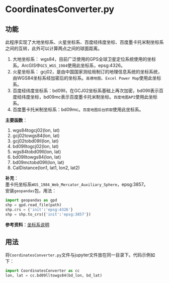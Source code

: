 # CoordinatesConverter.py


## 功能
此程序实现了大地坐标系、火星坐标系、百度经纬度坐标、百度墨卡托米制坐标系之间的互转，此外可以计算两点之间的球面距离。  

1. 大地坐标系：  wgs84，目前广泛使用的GPS全球卫星定位系统使用的坐标系。ArcGIS中`GCS_WGS_1984`使用此坐标系，epsg:4326。
2. 火星坐标系：  gcj02，是由中国国家测绘局制订的地理信息系统的坐标系统，由WGS84坐标系经加密后的坐标系。`高德地图`、`Excel Power Map`使用此坐标系。  
3. 百度经纬度坐标系：bd09ll，在GCJ02坐标系基础上再次加密，bd09ll表示百度经纬度坐标，bd09mc表示百度墨卡托米制坐标。`百度地图API`使用此坐标系。  
4. 百度墨卡托米制坐标系：bd09mc。`百度地图后台抓取`使用此坐标系。  

**主要函数**：  
1.  wgs84togcj02(lon, lat)  
2. gcj02towgs84(lon, lat)  
3. gcj02tobd09ll(lon, lat)    
4. bd09lltogcj02(lon, lat)  
5. wgs84tobd09ll(lon, lat)    
6. bd09lltowgs84(lon, lat)  
7. bd09mctobd09ll(lon, lat)  
8. CalDistance(lon1, lat1, lon2, lat2)  

**补充**：  
墨卡托坐标系`WGS_1984_Web_Mercator_Auxiliary_Sphere`，epsg:3857。  
安装`geopandas`包，用法：

```python
import geopandas as gpd
shp = gpd.read_file(path)
shp.crs = {'init':'epsg:4326'} 
shp = shp.to_crs({'init':'epsg:3857'})
```

**参考资料**：[坐标系说明](https://lbsyun.baidu.com/index.php?title=webapi/guide/webservice-geocoding)
## 用法
将`CoordinatesConverter.py`文件与jupyter文件放在同一目录下。代码示例如下：  

```python
import CoordinatesConverter as cc  
lon, lat = cc.bd09lltowgs84(bd_lon, bd_lat)
```


